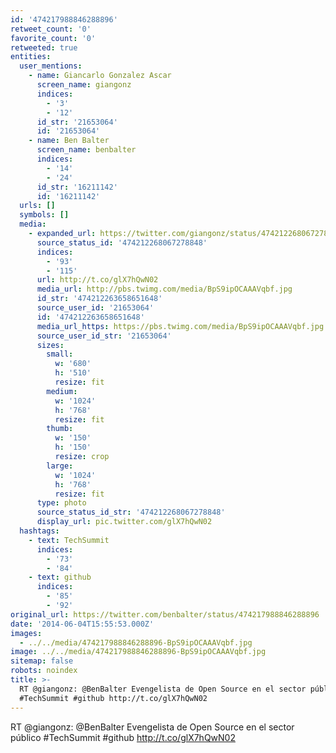```yaml
---
id: '474217988846288896'
retweet_count: '0'
favorite_count: '0'
retweeted: true
entities:
  user_mentions:
    - name: Giancarlo Gonzalez Ascar
      screen_name: giangonz
      indices:
        - '3'
        - '12'
      id_str: '21653064'
      id: '21653064'
    - name: Ben Balter
      screen_name: benbalter
      indices:
        - '14'
        - '24'
      id_str: '16211142'
      id: '16211142'
  urls: []
  symbols: []
  media:
    - expanded_url: https://twitter.com/giangonz/status/474212268067278848/photo/1
      source_status_id: '474212268067278848'
      indices:
        - '93'
        - '115'
      url: http://t.co/glX7hQwN02
      media_url: http://pbs.twimg.com/media/BpS9ipOCAAAVqbf.jpg
      id_str: '474212263658651648'
      source_user_id: '21653064'
      id: '474212263658651648'
      media_url_https: https://pbs.twimg.com/media/BpS9ipOCAAAVqbf.jpg
      source_user_id_str: '21653064'
      sizes:
        small:
          w: '680'
          h: '510'
          resize: fit
        medium:
          w: '1024'
          h: '768'
          resize: fit
        thumb:
          w: '150'
          h: '150'
          resize: crop
        large:
          w: '1024'
          h: '768'
          resize: fit
      type: photo
      source_status_id_str: '474212268067278848'
      display_url: pic.twitter.com/glX7hQwN02
  hashtags:
    - text: TechSummit
      indices:
        - '73'
        - '84'
    - text: github
      indices:
        - '85'
        - '92'
original_url: https://twitter.com/benbalter/status/474217988846288896
date: '2014-06-04T15:55:53.000Z'
images:
  - ../../media/474217988846288896-BpS9ipOCAAAVqbf.jpg
image: ../../media/474217988846288896-BpS9ipOCAAAVqbf.jpg
sitemap: false
robots: noindex
title: >-
  RT @giangonz: @BenBalter Evengelista de Open Source en el sector público
  #TechSummit #github http://t.co/glX7hQwN02
---
```


RT @giangonz: @BenBalter Evengelista de Open Source en el sector público #TechSummit #github http://t.co/glX7hQwN02
